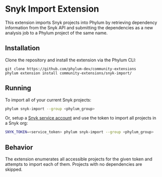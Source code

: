 # Snyk Import Extension

This extension imports Snyk projects into Phylum by retrieving dependency
information from the Snyk API and submitting the dependencies as a new analysis
job to a Phylum project of the same name.

## Installation

Clone the repository and install the extension via the Phylum CLI:

```console
git clone https://github.com/phylum-dev/community-extensions
phylum extension install community-extensions/snyk-import/
```

## Running

To import all of your current Snyk projects:

```sh
phylum snyk-import --group <phylum_group>
```

Or, setup a [Snyk service account] and use the token to import all projects in a
Snyk org:

```sh
SNYK_TOKEN=<service_token> phylum snyk-import --group <phylum_group>
```

[Snyk service account]: https://docs.snyk.io/enterprise-setup/service-accounts

## Behavior

The extension enumerates all accessible projects for the given token and
attempts to import each of them. Projects with no dependencies are skipped.
